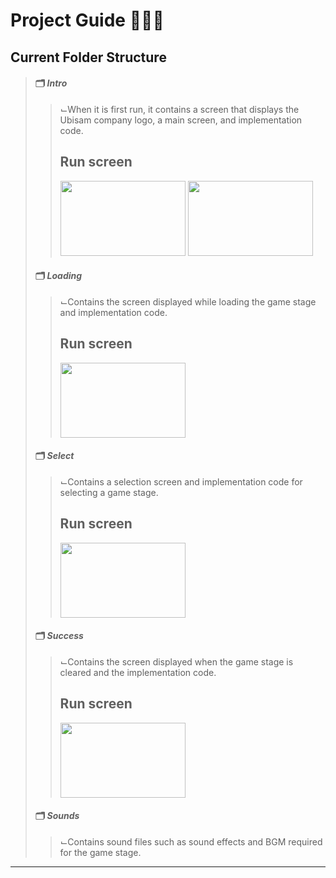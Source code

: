 # Project Guide 🧙🏻‍♂️
## Current Folder Structure
> #### 🗂 *Intro*
> > ⌙When it is first run, it contains a screen that displays the Ubisam company logo, a main screen, and implementation code.
> > ## Run screen
> > <img src = "https://user-images.githubusercontent.com/69896751/126109396-99a7437e-1cf6-42a0-88c6-11fd040352b8.png" width="200" height="120">
> > <img src = "https://user-images.githubusercontent.com/69896751/126109764-dafe0986-6b18-4aaa-95f1-3b0984a5253a.png" width="200" height="120">
> #### 🗂 *Loading*
> > ⌙Contains the screen displayed while loading the game stage and implementation code.
> > ## Run screen
> > <img src = "https://user-images.githubusercontent.com/69896751/127105668-52c820cd-ce92-4407-b234-f4676ae8846b.png" width="200" height="120">
> #### 🗂 *Select*
> > ⌙Contains a selection screen and implementation code for selecting a game stage.
> > ## Run screen
> > <img src = "https://user-images.githubusercontent.com/69896751/126110335-8d81128c-2fd1-4770-8422-b682df6c2c39.png" width="200" height="120">
> #### 🗂 *Success*
> > ⌙Contains the screen displayed when the game stage is cleared and the implementation code.
> > ## Run screen
> > <img src = "https://user-images.githubusercontent.com/73592778/126596026-9ca7ec12-6cac-4fcc-bd79-9a9c6554cedb.png" width="200" height="120">
> #### 🗂 *Sounds*
> > ⌙Contains sound files such as sound effects and BGM required for the game stage.
-------------
